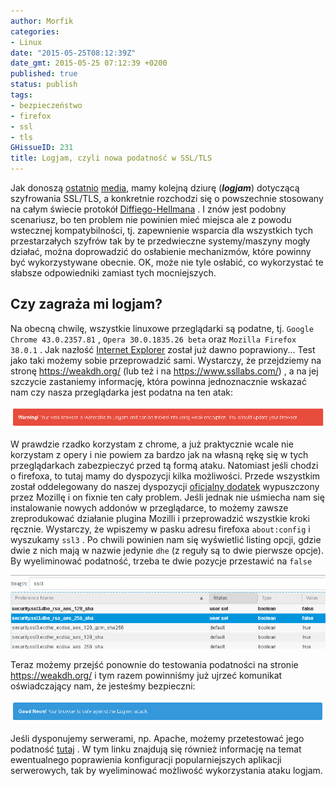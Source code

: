 ```yaml
---
author: Morfik
categories:
- Linux
date: "2015-05-25T08:12:39Z"
date_gmt: 2015-05-25 07:12:39 +0200
published: true
status: publish
tags:
- bezpieczeństwo
- firefox
- ssl
- tls
GHissueID: 231
title: Logjam, czyli nowa podatność w SSL/TLS
---
```


Jak donoszą [ostatnio](https://blog.cryptographyengineering.com/2015/05/22/attack-of-week-logjam/)
[media](https://niebezpiecznik.pl/post/logjam-nowa-podatnosc-w-protokolach-https-ssh-i-ipsec/), mamy
kolejną dziurę (***logjam***) dotyczącą szyfrowania SSL/TLS, a konkretnie rozchodzi się o
powszechnie stosowany na całym świecie protokół
[Diffiego-Hellmana](https://pl.wikipedia.org/wiki/Protok%C3%B3%C5%82_Diffiego-Hellmana) . I znów
jest podobny scenariusz, bo ten problem nie powinien mieć miejsca ale z powodu wstecznej
kompatybilności, tj. zapewnienie wsparcia dla wszystkich tych przestarzałych szyfrów tak by te
przedwieczne systemy/maszyny mogły działać, można doprowadzić do osłabienie mechanizmów, które
powinny być wykorzystywane obecnie. OK, może nie tyle osłabić, co wykorzystać te słabsze
odpowiedniki zamiast tych mocniejszych.

<!--more-->
## Czy zagraża mi logjam?

Na obecną chwilę, wszystkie linuxowe przeglądarki są podatne, tj. `Google Chrome 43.0.2357.81` ,
`Opera 30.0.1835.26 beta` oraz `Mozilla Firefox 38.0.1` . Jak nazłość [Internet
Explorer](https://technet.microsoft.com/en-us/library/security/ms15-055.aspx) został już dawno
poprawiony... Test jako taki możemy sobie przeprowadzić sami. Wystarczy, że przejdziemy na stronę
<https://weakdh.org/> (lub też i na <https://www.ssllabs.com/>) , a na jej szczycie zastaniemy
informację, która powinna jednoznacznie wskazać nam czy nasza przeglądarka jest podatna na ten atak:

![brak-dopornosci-na-logjam](/img/2015/05/1.brak-dopornosci-na-logjam.png#huge)

W prawdzie rzadko korzystam z chrome, a już praktycznie wcale nie korzystam z opery i nie powiem za
bardzo jak na własną rękę się w tych przeglądarkach zabezpieczyć przed tą formą ataku. Natomiast
jeśli chodzi o firefoxa, to tutaj mamy do dyspozycji kilka możliwości. Przede wszystkim został
oddelegowany do naszej dyspozycji [oficjalny
dodatek](https://addons.mozilla.org/en-US/firefox/addon/disable-dhe/) wypuszczony przez Mozillę i on
fixnie ten cały problem. Jeśli jednak nie uśmiecha nam się instalowanie nowych addonów w
przeglądarce, to możemy zawsze zreprodukować działanie plugina Mozilli i przeprowadzić wszystkie
kroki ręcznie. Wystarczy, że wpiszemy w pasku adresu firefoxa `about:config` i wyszukamy `ssl3` . Po
chwili powinien nam się wyświetlić listing opcji, gdzie dwie z nich mają w nazwie jedynie `dhe` (z
reguły są to dwie pierwsze opcje). By wyeliminować podatność, trzeba te dwie pozycje przestawić na
`false`

![uodparnianie-firefoxa-na-logjam](/img/2015/05/2.uodparnianie-firefoxa-na-logjam.png#huge)

Teraz możemy przejść ponownie do testowania podatności na stronie <https://weakdh.org/> i tym razem
powinniśmy już ujrzeć komunikat oświadczający nam, że jesteśmy bezpieczni:

![odpornosc-na-logjam](/img/2015/05/3.odpornosc-na-logjam.png#huge)

Jeśli dysponujemy serwerami, np. Apache, możemy przetestować jego podatność
[tutaj](https://weakdh.org/sysadmin.html) . W tym linku znajdują się również informację na temat
ewentualnego poprawienia konfiguracji popularniejszych aplikacji serwerowych, tak by wyeliminować
możliwość wykorzystania ataku logjam.
